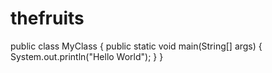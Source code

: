 # thefruits
public class MyClass {
  public static void main(String[] args) {
    System.out.println("Hello World");
  }
} 
